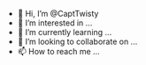 - 👋 Hi, I’m @CaptTwisty
- 👀 I’m interested in ...
- 🌱 I’m currently learning ...
- 💞️ I’m looking to collaborate on ...
- 📫 How to reach me ...

<!---
CaptTwisty/CaptTwisty is a ✨ special ✨ repository because its `README.md` (this file) appears on your GitHub profile.
You can click the Preview link to take a look at your changes.
--->

